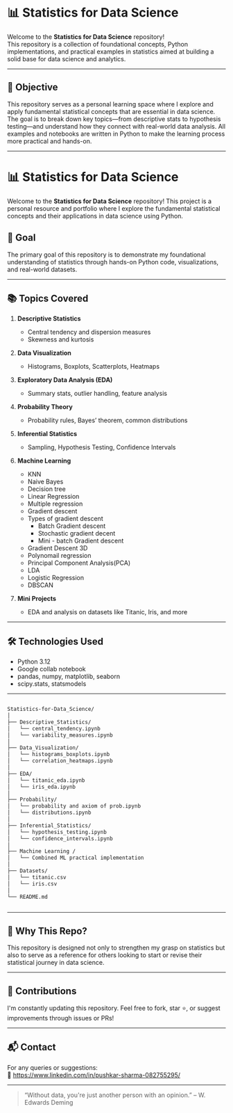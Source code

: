 # 📊 Statistics for Data Science

Welcome to the **Statistics for Data Science** repository!  
This repository is a collection of foundational concepts, Python implementations, and practical examples in statistics aimed at building a solid base for data science and analytics.

---

## 🚀 Objective

This repository serves as a personal learning space where I explore and apply fundamental statistical concepts that are essential in data science. The goal is to break down key topics—from descriptive stats to hypothesis testing—and understand how they connect with real-world data analysis. All examples and notebooks are written in Python to make the learning process more practical and hands-on.

---

# 📊 Statistics for Data Science

Welcome to the **Statistics for Data Science** repository! This project is a personal resource and portfolio where I explore the fundamental statistical concepts and their applications in data science using Python.

## 🚀 Goal

The primary goal of this repository is to demonstrate my foundational understanding of statistics through hands-on Python code, visualizations, and real-world datasets.

---


## 📚 Topics Covered

1. **Descriptive Statistics**
   - Central tendency and dispersion measures
   - Skewness and kurtosis

2. **Data Visualization**
   - Histograms, Boxplots, Scatterplots, Heatmaps

3. **Exploratory Data Analysis (EDA)**
   - Summary stats, outlier handling, feature analysis

4. **Probability Theory**
   - Probability rules, Bayes’ theorem, common distributions

5. **Inferential Statistics**
   - Sampling, Hypothesis Testing, Confidence Intervals

6. **Machine Learning**
   - KNN
   - Naive Bayes
   - Decision tree
   - Linear Regression
   - Multiple regression
   - Gradient descent
   - Types of gradient descent
       - Batch Gradient descent
       - Stochastic gradient decent
       - Mini - batch Gradient descent
   - Gradient Descent 3D
   - Polynomail regression
   - Principal Component Analysis(PCA)
   - LDA
   - Logistic Regression
   - DBSCAN


8. **Mini Projects**
   - EDA and analysis on datasets like Titanic, Iris, and more

---

## 🛠 Technologies Used

- Python 3.12
- Google collab notebook
- pandas, numpy, matplotlib, seaborn
- scipy.stats, statsmodels

---

```bash

Statistics-for-Data_Science/
│
├── Descriptive_Statistics/
│   └── central_tendency.ipynb
│   └── variability_measures.ipynb
│
├── Data_Visualization/
│   └── histograms_boxplots.ipynb
│   └── correlation_heatmaps.ipynb
│
├── EDA/
│   └── titanic_eda.ipynb
│   └── iris_eda.ipynb
│
├── Probability/
│   └── probability and axiom of prob.ipynb
│   └── distributions.ipynb
│
├── Inferential_Statistics/
│   └── hypothesis_testing.ipynb
│   └── confidence_intervals.ipynb
│
├── Machine Learning /
│   └── Combined ML practical implementation
│
├── Datasets/
│   └── titanic.csv
│   └── iris.csv
│
└── README.md



```
---

## 🌟 Why This Repo?

This repository is designed not only to strengthen my grasp on statistics but also to serve as a reference for others looking to start or revise their statistical journey in data science.

---

## 🧠 Contributions

I'm constantly updating this repository. Feel free to fork, star ⭐, or suggest improvements through issues or PRs!

---

## 📬 Contact

For any queries or suggestions:  
📧 https://www.linkedin.com/in/pushkar-sharma-082755295/

---

> “Without data, you're just another person with an opinion.” – W. Edwards Deming

  


